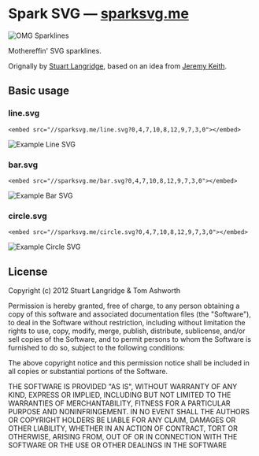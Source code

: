 # Spark SVG — [sparksvg.me](http://sparksvg.me)

![OMG Sparklines](http://i.phuu.net/LzSo/Screen%20Shot%202013-01-06%20at%2020.54.18.png)

Mothereffin' SVG sparklines.

Orignally by [Stuart Langridge](http://kryogenix.org/days/2012/12/30/simple-svg-sparklines), based on an idea from [Jeremy Keith](http://adactio.com/journal/5941/).

## Basic usage

### line.svg

```
<embed src="//sparksvg.me/line.svg?0,4,7,10,8,12,9,7,3,0"></embed>
```

![Example Line SVG](http://i.phuu.net/Ly00/Screen%20Shot%202013-01-06%20at%2012.09.42.png)

### bar.svg

```
<embed src="//sparksvg.me/bar.svg?0,4,7,10,8,12,9,7,3,0"></embed>
```

![Example Bar SVG](http://i.phuu.net/Ly4g/Screen%20Shot%202013-01-06%20at%2012.52.59.png)

### circle.svg

```
<embed src="//sparksvg.me/circle.svg?0,4,7,10,8,12,9,7,3,0"></embed>
```

![Example Circle SVG](http://i.phuu.net/Lyym/Screen%20Shot%202013-01-06%20at%2020.41.46.png)

## License

Copyright (c) 2012 Stuart Langridge & Tom Ashworth

Permission is hereby granted, free of charge, to any person obtaining a copy of this software and associated documentation files (the "Software"), to deal in the Software without restriction, including without limitation the rights to use, copy, modify, merge, publish, distribute, sublicense, and/or sell copies of the Software, and to permit persons to whom the Software is furnished to do so, subject to the following conditions:

The above copyright notice and this permission notice shall be included in all copies or substantial portions of the Software.

THE SOFTWARE IS PROVIDED "AS IS", WITHOUT WARRANTY OF ANY KIND, EXPRESS OR IMPLIED, INCLUDING BUT NOT LIMITED TO THE WARRANTIES OF MERCHANTABILITY, FITNESS FOR A PARTICULAR PURPOSE AND NONINFRINGEMENT. IN NO EVENT SHALL THE AUTHORS OR COPYRIGHT HOLDERS BE LIABLE FOR ANY CLAIM, DAMAGES OR OTHER LIABILITY, WHETHER IN AN ACTION OF CONTRACT, TORT OR OTHERWISE, ARISING FROM, OUT OF OR IN CONNECTION WITH THE SOFTWARE OR THE USE OR OTHER DEALINGS IN THE SOFTWARE

